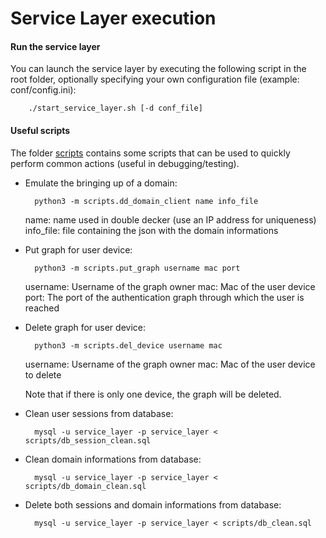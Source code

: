 # Service Layer execution

#### Run the service layer
You can launch the service layer by executing the following script in the root folder, optionally specifying your own configuration file (example: conf/config.ini):

        ./start_service_layer.sh [-d conf_file]

#### Useful scripts
The folder [scripts](scripts) contains some scripts that can be used to quickly perform common actions (useful in debugging/testing).

- Emulate the bringing up of a domain:

        python3 -m scripts.dd_domain_client name info_file
        
    name:       name used in double decker (use an IP address for uniqueness)
    info_file:  file containing the json with the domain informations

- Put graph for user device:
    
        python3 -m scripts.put_graph username mac port
    
    username:   Username of the graph owner
    mac:        Mac of the user device
    port:       The port of the authentication graph through which the user is reached

- Delete graph for user device:

        python3 -m scripts.del_device username mac
        
    username:   Username of the graph owner
    mac:        Mac of the user device to delete

    Note that if there is only one device, the graph will be deleted.

- Clean user sessions from database:

        mysql -u service_layer -p service_layer < scripts/db_session_clean.sql
        
- Clean domain informations from database:

        mysql -u service_layer -p service_layer < scripts/db_domain_clean.sql

- Delete both sessions and domain informations from database:

        mysql -u service_layer -p service_layer < scripts/db_clean.sql